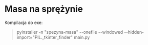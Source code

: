 # Masa na sprężynie

Kompilacja do exe:

> pyinstaller -n "spezyna-masa" --onefile --windowed --hidden-import="PIL._tkinter_finder" main.py